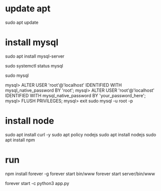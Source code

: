 
# update apt
sudo apt update

# install mysql
sudo apt install mysql-server

sudo systemctl status mysql

sudo mysql

mysql> ALTER USER 'root'@'localhost' IDENTIFIED WITH mysql_native_password BY 'root';
mysql> ALTER USER 'root'@'localhost' IDENTIFIED WITH mysql_native_password BY 'your_password_here';
mysql> FLUSH PRIVILEGES;
mysql> exit
sudo mysql -u root -p

# install node
sudo apt install curl -y
sudo apt policy nodejs
sudo apt install nodejs
sudo apt install npm


# run
npm install forever -g
forever start bin/www
forever start server/bin/www


forever start -c python3 app.py
